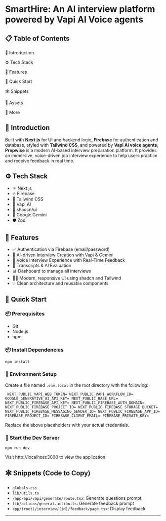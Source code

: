 <p align="center">
  <h1>SmartHire: An AI interview platform powered by Vapi AI Voice agents
  </h1>
  
</p>

<h2>📋 Table of Contents</h2>

🤖 Introduction

⚙️ Tech Stack

🔋 Features

🤸 Quick Start

🕸️ Snippets

🔗 Assets

🚀 More

<h2>🤖 Introduction</h2> <p> Built with <strong>Next.js</strong> for UI and backend logic, <strong>Firebase</strong> for authentication and database, styled with <strong>Tailwind CSS</strong>, and powered by <strong>Vapi AI voice agents</strong>, <strong>Prepwise</strong> is a modern AI-based interview preparation platform. It provides an immersive, voice-driven job interview experience to help users practice and receive feedback in real time. </p>   <h2>⚙️ Tech Stack</h2> <ul> <li>⚛️ Next.js</li> <li>🔥 Firebase</li> <li>🎨 Tailwind CSS</li> <li>🎤 Vapi AI</li> <li>🧱 shadcn/ui</li> <li>🧠 Google Gemini</li> <li>🛡️ Zod</li> </ul>  <h2>🔋 Features</h2> <ul> <li>✅ Authentication via Firebase (email/password)</li> <li>🧠 AI-driven Interview Creation with Vapi & Gemini</li> <li>📢 Voice Interview Experience with Real-Time Feedback</li> <li>📄 Transcripts & AI Evaluation</li> <li>📊 Dashboard to manage all interviews</li> <li>🧑‍💼 Modern, responsive UI using shadcn and Tailwind</li> <li>💡 Clean architecture and reusable components</li> </ul>  <h2>🤸 Quick Start</h2> <h3>📦 Prerequisites</h3> <ul> <li>Git</li> <li>Node.js</li> <li>npm</li> </ul>  <h3>📦 Install Dependencies</h3> <pre><code>npm install</code></pre> <h3>🔐 Environment Setup</h3>
Create a file named <code>.env.local</code> in the root directory with the following:

<pre><code> NEXT_PUBLIC_VAPI_WEB_TOKEN= NEXT_PUBLIC_VAPI_WORKFLOW_ID= GOOGLE_GENERATIVE_AI_API_KEY= NEXT_PUBLIC_BASE_URL= NEXT_PUBLIC_FIREBASE_API_KEY= NEXT_PUBLIC_FIREBASE_AUTH_DOMAIN= NEXT_PUBLIC_FIREBASE_PROJECT_ID= NEXT_PUBLIC_FIREBASE_STORAGE_BUCKET= NEXT_PUBLIC_FIREBASE_MESSAGING_SENDER_ID= NEXT_PUBLIC_FIREBASE_APP_ID= FIREBASE_PROJECT_ID= FIREBASE_CLIENT_EMAIL= FIREBASE_PRIVATE_KEY= </code></pre>
Replace the above placeholders with your actual credentials.

<h3>🚀 Start the Dev Server</h3> <pre><code>npm run dev</code></pre>
Visit http://localhost:3000 to view the application.

 <h2>🕸️ Snippets (Code to Copy)</h2> <ul> <li><code>globals.css</code></li> <li><code>lib/utils.ts</code></li> <li><code>/app/api/vapi/generate/route.tsx</code>: Generate questions prompt</li> <li><code>lib/actions/general.action.ts</code>: Generate feedback prompt</li> <li><code>app/(root)/interview/[id]/feedback/page.tsx</code>: Display feedback</li> </ul> <hr/>
